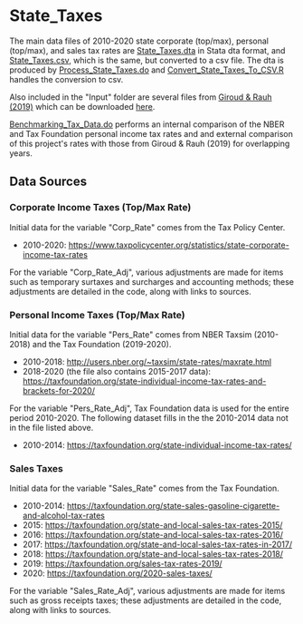 # State_Taxes

The main data files of 2010-2020 state corporate (top/max), personal (top/max), and sales tax rates are [State_Taxes.dta](State_Taxes.dta) in Stata dta format, and [State_Taxes.csv](State_Taxes.csv), which is the same, but converted to a csv file. The dta is produced by [Process_State_Taxes.do](Process_State_Taxes.do) and [Convert_State_Taxes_To_CSV.R](Convert_State_Taxes_To_CSV.R) handles the conversion to csv.

Also included in the "Input" folder are several files from [Giroud & Rauh (2019)](http://www.columbia.edu/~xg2285/Taxes.pdf) which can be downloaded [here](http://www.columbia.edu/~xg2285/).

[Benchmarking_Tax_Data.do](Benchmarking_Tax_Data.do) performs an internal comparison of the NBER and Tax Foundation personal income tax rates and and external comparison of this project's rates with those from Giroud & Rauh (2019) for overlapping years.

## Data Sources

### Corporate Income Taxes (Top/Max Rate)

Initial data for the variable "Corp_Rate" comes from the Tax Policy Center.

* 2010-2020:
  https://www.taxpolicycenter.org/statistics/state-corporate-income-tax-rates

For the variable "Corp_Rate_Adj", various adjustments are made for items such as temporary surtaxes and surcharges and accounting methods; these adjustments are detailed in the code, along with links to sources.

### Personal Income Taxes (Top/Max Rate)

Initial data for the variable "Pers_Rate" comes from NBER Taxsim (2010-2018) and the Tax Foundation (2019-2020).

* 2010-2018:
  http://users.nber.org/~taxsim/state-rates/maxrate.html
* 2018-2020 (the file also contains 2015-2017 data):
  https://taxfoundation.org/state-individual-income-tax-rates-and-brackets-for-2020/

For the variable "Pers_Rate_Adj", Tax Foundation data is used for the entire period 2010-2020. The following dataset fills in the the 2010-2014 data not in the file listed above.

* 2010-2014:
  https://taxfoundation.org/state-individual-income-tax-rates/

### Sales Taxes

Initial data for the variable "Sales_Rate" comes from the Tax Foundation.

* 2010-2014:
  https://taxfoundation.org/state-sales-gasoline-cigarette-and-alcohol-tax-rates
* 2015:
  https://taxfoundation.org/state-and-local-sales-tax-rates-2015/
* 2016:
  https://taxfoundation.org/state-and-local-sales-tax-rates-2016/
* 2017:
  https://taxfoundation.org/state-and-local-sales-tax-rates-in-2017/
* 2018:
  https://taxfoundation.org/state-and-local-sales-tax-rates-2018/
* 2019:
  https://taxfoundation.org/sales-tax-rates-2019/
* 2020:
  https://taxfoundation.org/2020-sales-taxes/

For the variable "Sales_Rate_Adj", various adjustments are made for items such as gross receipts taxes; these adjustments are detailed in the code, along with links to sources.
